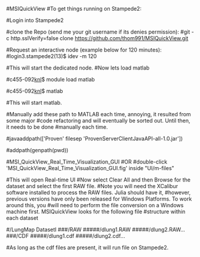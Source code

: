 #MSIQuickView
#To get things running on Stampede2:

#Login into Stampede2

#clone the Repo (send me your git username if its denies permission):
#git -c http.sslVerify=false clone https://github.com/thom991/MSIQuickView.git

#Request an interactive node (example below for 120 minutes):
#login3.stampede2(13)$ idev -m 120

#This will start the dedicated node.
#Now lets load matlab

#c455-092[knl](16)$ module load matlab

#c455-092[knl](16)$ matlab

#This will start matlab.

#Manually add these path to MATLAB each time, annoying, it resulted from some major 
#code refactoring and will eventually be sorted out. Until then, it needs to be done 
#manually each time.

#javaaddpath(['Proven' filesep 'ProvenServerClientJavaAPI-all-1.0.jar'])

#addpath(genpath(pwd))

#MSI_QuickView_Real_Time_Visualization_GUI
#OR 
#double-click 'MSI_QuickView_Real_Time_Visualization_GUI.fig' inside "UI/m-files"

#This will open Real-time UI
#Now select Clear All and then Browse for the dataset and select the first RAW file.
#Note you will need the XCalibur software installed to process the RAW files. Julia should have it, 
#however, previous versions have only been released for Windows Platforms. To work around this, you 
#will need to perform the file conversion on a Windows machine first. MSIQuickView looks for the following file 
#structure within each dataset

#/LungMap DatasetI
###/RAW
#####/dlung1.RAW
#####/dlung2.RAW...
###/CDF
#####/dlung1.cdf
#####/dlung2.cdf...

#As long as the cdf files are present, it will run file on Stampede2.

